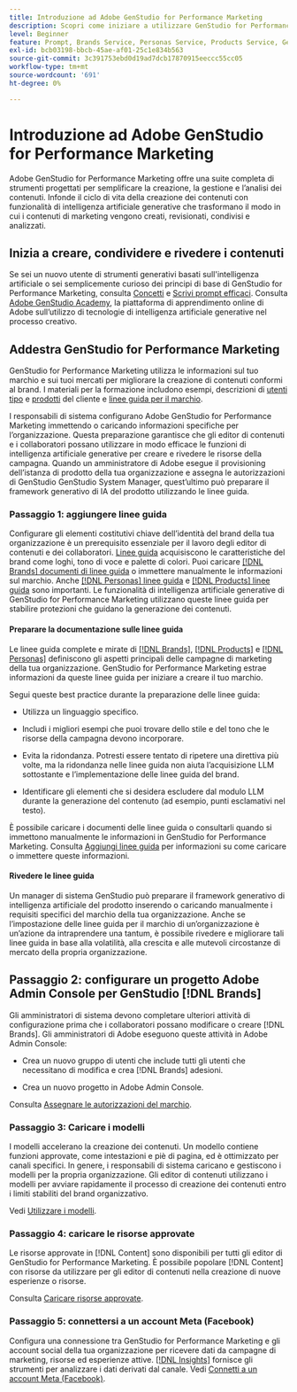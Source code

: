 ```yaml
---
title: Introduzione ad Adobe GenStudio for Performance Marketing
description: Scopri come iniziare a utilizzare GenStudio for Performance Marketing per generare nuovi contenuti di marketing allineati al brand.
level: Beginner
feature: Prompt, Brands Service, Personas Service, Products Service, Generative AI, Guidelines
exl-id: bcb03198-bbcb-45ae-af01-25c1e834b563
source-git-commit: 3c391753ebd0d19ad7dcb17870915eeccc55cc05
workflow-type: tm+mt
source-wordcount: '691'
ht-degree: 0%

---
```


# Introduzione ad Adobe GenStudio for Performance Marketing

Adobe GenStudio for Performance Marketing offre una suite completa di strumenti progettati per semplificare la creazione, la gestione e l’analisi dei contenuti. Infonde il ciclo di vita della creazione dei contenuti con funzionalità di intelligenza artificiale generative che trasformano il modo in cui i contenuti di marketing vengono creati, revisionati, condivisi e analizzati.

## Inizia a creare, condividere e rivedere i contenuti

Se sei un nuovo utente di strumenti generativi basati sull&#39;intelligenza artificiale o sei semplicemente curioso dei principi di base di GenStudio for Performance Marketing, consulta [Concetti](concepts.md) e [Scrivi prompt efficaci](effective-prompts.md). Consulta [Adobe GenStudio Academy](https://learningmanager.adobe.com/genstudioacademy), la piattaforma di apprendimento online di Adobe sull’utilizzo di tecnologie di intelligenza artificiale generative nel processo creativo.

## Addestra GenStudio for Performance Marketing

GenStudio for Performance Marketing utilizza le informazioni sul tuo marchio e sui tuoi mercati per migliorare la creazione di contenuti conformi al brand. I materiali per la formazione includono esempi, descrizioni di [utenti tipo](/help/user-guide/guidelines/personas.md) e [prodotti](/help/user-guide/guidelines/products.md) del cliente e [linee guida per il marchio](/help/user-guide/guidelines/overview.md).

I responsabili di sistema configurano Adobe GenStudio for Performance Marketing immettendo o caricando informazioni specifiche per l’organizzazione. Questa preparazione garantisce che gli editor di contenuti e i collaboratori possano utilizzare in modo efficace le funzioni di intelligenza artificiale generative per creare e rivedere le risorse della campagna. Quando un amministratore di Adobe esegue il provisioning dell’istanza di prodotto della tua organizzazione e assegna le autorizzazioni di GenStudio GenStudio System Manager, quest’ultimo può preparare il framework generativo di IA del prodotto utilizzando le linee guida.

### Passaggio 1: aggiungere linee guida

Configurare gli elementi costitutivi chiave dell’identità del brand della tua organizzazione è un prerequisito essenziale per il lavoro degli editor di contenuti e dei collaboratori. [Linee guida](./guidelines/overview.md) acquisiscono le caratteristiche del brand come loghi, tono di voce e palette di colori. Puoi caricare [[!DNL Brands] documenti di linee guida](./guidelines/brands.md) o immettere manualmente le informazioni sul marchio. Anche [[!DNL Personas] linee guida](./guidelines/personas.md) e [[!DNL Products] linee guida](./guidelines/products.md) sono importanti. Le funzionalità di intelligenza artificiale generative di GenStudio for Performance Marketing utilizzano queste linee guida per stabilire protezioni che guidano la generazione dei contenuti.

#### Preparare la documentazione sulle linee guida

Le linee guida complete e mirate di [[!DNL Brands]](./guidelines/brands.md), [[!DNL Products]](./guidelines/products.md) e [[!DNL Personas]](./guidelines/personas.md) definiscono gli aspetti principali delle campagne di marketing della tua organizzazione. GenStudio for Performance Marketing estrae informazioni da queste linee guida per iniziare a creare il tuo marchio.

Segui queste best practice durante la preparazione delle linee guida:

* Utilizza un linguaggio specifico.

* Includi i migliori esempi che puoi trovare dello stile e del tono che le risorse della campagna devono incorporare.

* Evita la ridondanza. Potresti essere tentato di ripetere una direttiva più volte, ma la ridondanza nelle linee guida non aiuta l’acquisizione LLM sottostante e l’implementazione delle linee guida del brand.

* Identificare gli elementi che si desidera escludere dal modulo LLM durante la generazione del contenuto (ad esempio, punti esclamativi nel testo).

È possibile caricare i documenti delle linee guida o consultarli quando si immettono manualmente le informazioni in GenStudio for Performance Marketing. Consulta [Aggiungi linee guida](./guidelines/overview.md) per informazioni su come caricare o immettere queste informazioni.

#### Rivedere le linee guida

Un manager di sistema GenStudio può preparare il framework generativo di intelligenza artificiale del prodotto inserendo o caricando manualmente i requisiti specifici del marchio della tua organizzazione. Anche se l’impostazione delle linee guida per il marchio di un’organizzazione è un’azione da intraprendere una tantum, è possibile rivedere e migliorare tali linee guida in base alla volatilità, alla crescita e alle mutevoli circostanze di mercato della propria organizzazione.

## Passaggio 2: configurare un progetto Adobe Admin Console per GenStudio [!DNL Brands]

Gli amministratori di sistema devono completare ulteriori attività di configurazione prima che i collaboratori possano modificare o creare [!DNL Brands]. Gli amministratori di Adobe eseguono queste attività in Adobe Admin Console:

* Crea un nuovo gruppo di utenti che include tutti gli utenti che necessitano di modifica e crea [!DNL Brands] adesioni.

* Crea un nuovo progetto in Adobe Admin Console.

Consulta [Assegnare le autorizzazioni del marchio](configure-brand-permissions.md).

### Passaggio 3: Caricare i modelli

I modelli accelerano la creazione dei contenuti. Un modello contiene funzioni approvate, come intestazioni e piè di pagina, ed è ottimizzato per canali specifici. In genere, i responsabili di sistema caricano e gestiscono i modelli per la propria organizzazione. Gli editor di contenuti utilizzano i modelli per avviare rapidamente il processo di creazione dei contenuti entro i limiti stabiliti del brand organizzativo.

Vedi [Utilizzare i modelli](./content/use-templates.md).

### Passaggio 4: caricare le risorse approvate

Le risorse approvate in [!DNL Content] sono disponibili per tutti gli editor di GenStudio for Performance Marketing. È possibile popolare [!DNL Content] con risorse da utilizzare per gli editor di contenuti nella creazione di nuove esperienze o risorse.

Consulta [Caricare risorse approvate](./content/manage-assets.md).

### Passaggio 5: connettersi a un account Meta (Facebook)

Configura una connessione tra GenStudio for Performance Marketing e gli account social della tua organizzazione per ricevere dati da campagne di marketing, risorse ed esperienze attive. [[!DNL Insights]](./insights/overview.md) fornisce gli strumenti per analizzare i dati derivati dal canale. Vedi [Connetti a un account Meta (Facebook)](./insights/connect-channel.md#meta-ads-connect).
